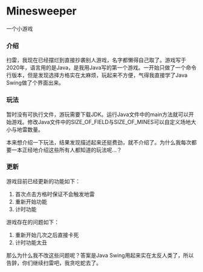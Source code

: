 # Minesweeper
一个小游戏

### 介绍

扫雷，我现在已经摆烂到直接抄袭别人游戏，名字都懒得自己取了。游戏写于2020年，语言用的是Java，是我用Java写的第一个游戏。一开始只做了一个命令行版本，但是发现选择方格实在太麻烦，玩起来不方便，气得我直接学了Java Swing做了个界面出来。

### 玩法

暂时没有可执行文件，游玩需要下载JDK。运行Java文件中的main方法就可以开始游戏。修改Java文件中的SIZE_OF_FIELD与SIZE_OF_MINES可以自定义场地大小与地雷数量。

本来想介绍一下玩法，结果发现描述起来还挺费劲，就不介绍了。为什么我每次都要一本正经地介绍这些所有人都知道的玩法呢…？

### 更新

游戏目前已经更新的功能如下：
1. 首次点击方格时保证不会触发地雷
2. 重新开始功能
3. 计时功能

游戏存在的问题如下：
1. 重新开始几次之后直接卡死
2. 计时功能太丑

那么为什么我不改这些问题呢？答案是Java Swing用起来实在太反人类了，所以告辞，你们继续扫雷吧，我贪吃蛇去了。
